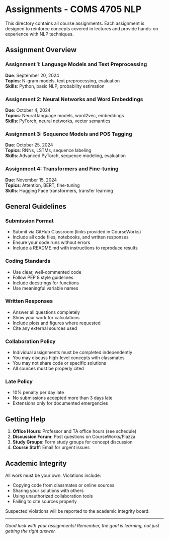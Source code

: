 # Assignments - COMS 4705 NLP

This directory contains all course assignments. Each assignment is designed to reinforce concepts covered in lectures and provide hands-on experience with NLP techniques.

## Assignment Overview

### Assignment 1: Language Models and Text Preprocessing
**Due**: September 20, 2024  
**Topics**: N-gram models, text preprocessing, evaluation  
**Skills**: Python, basic NLP, probability estimation

### Assignment 2: Neural Networks and Word Embeddings
**Due**: October 4, 2024  
**Topics**: Neural language models, word2vec, embeddings  
**Skills**: PyTorch, neural networks, vector semantics

### Assignment 3: Sequence Models and POS Tagging
**Due**: October 25, 2024  
**Topics**: RNNs, LSTMs, sequence labeling  
**Skills**: Advanced PyTorch, sequence modeling, evaluation

### Assignment 4: Transformers and Fine-tuning
**Due**: November 15, 2024  
**Topics**: Attention, BERT, fine-tuning  
**Skills**: Hugging Face transformers, transfer learning

## General Guidelines

### Submission Format
- Submit via GitHub Classroom (links provided in CourseWorks)
- Include all code files, notebooks, and written responses
- Ensure your code runs without errors
- Include a README.md with instructions to reproduce results

### Coding Standards
- Use clear, well-commented code
- Follow PEP 8 style guidelines
- Include docstrings for functions
- Use meaningful variable names

### Written Responses
- Answer all questions completely
- Show your work for calculations
- Include plots and figures where requested
- Cite any external sources used

### Collaboration Policy
- Individual assignments must be completed independently
- You may discuss high-level concepts with classmates
- You may not share code or specific solutions
- All sources must be properly cited

### Late Policy
- 10% penalty per day late
- No submissions accepted more than 3 days late
- Extensions only for documented emergencies

## Getting Help

1. **Office Hours**: Professor and TA office hours (see schedule)
2. **Discussion Forum**: Post questions on CourseWorks/Piazza
3. **Study Groups**: Form study groups for concept discussion
4. **Course Staff**: Email for urgent issues

## Academic Integrity

All work must be your own. Violations include:
- Copying code from classmates or online sources
- Sharing your solutions with others
- Using unauthorized collaboration tools
- Failing to cite sources properly

Suspected violations will be reported to the academic integrity board.

---
*Good luck with your assignments! Remember, the goal is learning, not just getting the right answer.*